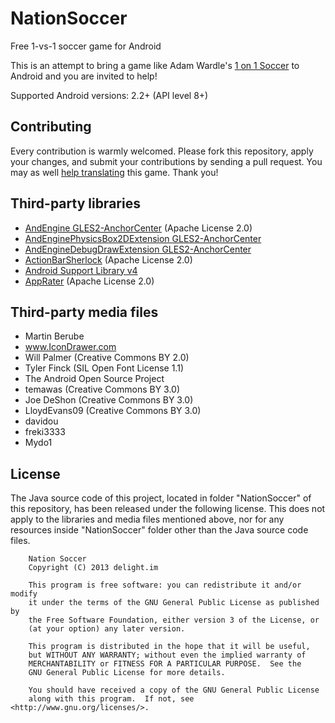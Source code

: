 NationSoccer
============

Free 1-vs-1 soccer game for Android

This is an attempt to bring a game like Adam Wardle's [1 on 1 Soccer](http://www.mostfungames.com/1-on-1-soccer.htm) to Android and you are invited to help!

Supported Android versions: 2.2+ (API level 8+)

## Contributing

Every contribution is warmly welcomed. Please fork this repository, apply your changes, and submit your contributions by sending a pull request. You may as well [help translating](http://www.localize.li/C/nation_soccer) this game. Thank you!

## Third-party libraries

+ [AndEngine GLES2-AnchorCenter](https://github.com/nicolasgramlich/AndEngine/tree/GLES2-AnchorCenter) (Apache License 2.0)
+ [AndEnginePhysicsBox2DExtension GLES2-AnchorCenter](https://github.com/nicolasgramlich/AndEnginePhysicsBox2DExtension/tree/GLES2-AnchorCenter)
+ [AndEngineDebugDrawExtension GLES2-AnchorCenter](https://github.com/nazgee/AndEngineDebugDrawExtension/tree/GLES2-AnchorCenter)
+ [ActionBarSherlock](https://github.com/JakeWharton/ActionBarSherlock) (Apache License 2.0)
+ [Android Support Library v4](http://developer.android.com/tools/support-library/index.html)
+ [AppRater](https://github.com/delight-im/AppRater) (Apache License 2.0)

## Third-party media files

+ Martin Berube
+ www.IconDrawer.com
+ Will Palmer (Creative Commons BY 2.0)
+ Tyler Finck (SIL Open Font License 1.1)
+ The Android Open Source Project
+ temawas (Creative Commons BY 3.0)
+ Joe DeShon (Creative Commons BY 3.0)
+ LloydEvans09 (Creative Commons BY 3.0)
+ davidou
+ freki3333
+ Mydo1

## License

The Java source code of this project, located in folder "NationSoccer" of this repository, has been released under the following license. This does not apply to the libraries and media files mentioned above, nor for any resources inside "NationSoccer" folder other than the Java source code files.

```
    Nation Soccer
    Copyright (C) 2013 delight.im

    This program is free software: you can redistribute it and/or modify
    it under the terms of the GNU General Public License as published by
    the Free Software Foundation, either version 3 of the License, or
    (at your option) any later version.

    This program is distributed in the hope that it will be useful,
    but WITHOUT ANY WARRANTY; without even the implied warranty of
    MERCHANTABILITY or FITNESS FOR A PARTICULAR PURPOSE.  See the
    GNU General Public License for more details.

    You should have received a copy of the GNU General Public License
    along with this program.  If not, see <http://www.gnu.org/licenses/>.
```
